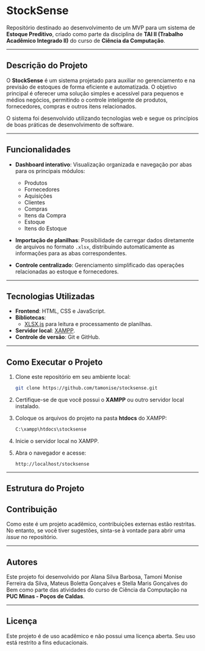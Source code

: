 # **StockSense**

Repositório destinado ao desenvolvimento de um MVP para um sistema de **Estoque Preditivo**, criado como parte da disciplina de **TAI II (Trabalho Acadêmico Integrado II)** do curso de **Ciência da Computação**.

---

## **Descrição do Projeto**

O **StockSense** é um sistema projetado para auxiliar no gerenciamento e na previsão de estoques de forma eficiente e automatizada. O objetivo principal é oferecer uma solução simples e acessível para pequenos e médios negócios, permitindo o controle inteligente de produtos, fornecedores, compras e outros itens relacionados.

O sistema foi desenvolvido utilizando tecnologias web e segue os princípios de boas práticas de desenvolvimento de software.

---

## **Funcionalidades**

- **Dashboard interativo**: Visualização organizada e navegação por abas para os principais módulos:
  - Produtos
  - Fornecedores
  - Aquisições
  - Clientes
  - Compras
  - Itens da Compra
  - Estoque
  - Itens do Estoque

- **Importação de planilhas**: Possibilidade de carregar dados diretamente de arquivos no formato `.xlsx`, distribuindo automaticamente as informações para as abas correspondentes.

- **Controle centralizado**: Gerenciamento simplificado das operações relacionadas ao estoque e fornecedores.

---

## **Tecnologias Utilizadas**

- **Frontend**: HTML, CSS e JavaScript.
- **Bibliotecas**: 
  - [XLSX.js](https://github.com/SheetJS/sheetjs) para leitura e processamento de planilhas.
- **Servidor local**: [XAMPP](https://www.apachefriends.org/).
- **Controle de versão**: Git e GitHub.

---

## **Como Executar o Projeto**

1. Clone este repositório em seu ambiente local:
   ```bash
   git clone https://github.com/tamonise/stocksense.git
   ```

2. Certifique-se de que você possui o **XAMPP** ou outro servidor local instalado.

3. Coloque os arquivos do projeto na pasta **htdocs** do XAMPP:
   ```bash
   C:\xampp\htdocs\stocksense
   ```

4. Inicie o servidor local no XAMPP.

5. Abra o navegador e acesse:
   ```
   http://localhost/stocksense
   ```

---

## **Estrutura do Projeto**



## **Contribuição**

Como este é um projeto acadêmico, contribuições externas estão restritas. No entanto, se você tiver sugestões, sinta-se à vontade para abrir uma _issue_ no repositório.

---

## **Autores**

Este projeto foi desenvolvido por Alana Silva Barbosa, Tamoni Monise Ferreira da Silva, Mateus Boletta Gonçalves  e Stella Maris Gonçalves do Bem como parte das atividades do curso de Ciência da Computação na **PUC Minas - Poços de Caldas**.

---

## **Licença**

Este projeto é de uso acadêmico e não possui uma licença aberta. Seu uso está restrito a fins educacionais.
